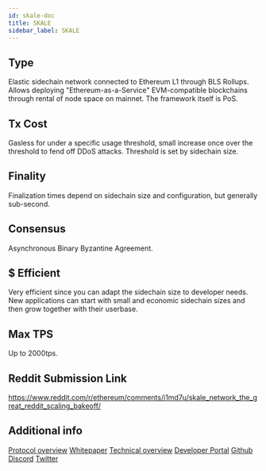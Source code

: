 ```yaml
---
id: skale-doc
title: SKALE
sidebar_label: SKALE
---
```


## Type
Elastic sidechain network connected to Ethereum L1 through BLS Rollups. Allows deploying "Ethereum-as-a-Service" EVM-compatible blockchains through rental of node space on mainnet. The framework itself is PoS.

## Tx Cost
Gasless for under a specific usage threshold, small increase once over the threshold to fend off DDoS attacks. Threshold is set by sidechain size.

## Finality
Finalization times depend on sidechain size and configuration, but generally sub-second.

## Consensus
Asynchronous Binary Byzantine Agreement.

## $ Efficient
Very efficient since you can adapt the sidechain size to developer needs. New applications can start with small and economic sidechain sizes and then grow together with their userbase.

## Max TPS
Up to 2000tps. 

## Reddit Submission Link

https://www.reddit.com/r/ethereum/comments/i1md7u/skale_network_the_great_reddit_scaling_bakeoff/

## Additional info

[Protocol overview](https://skale.network/blog/the-skale-network-primer/)
[Whitepaper](https://skale.network/whitepaper)
[Technical overview](https://skale.network/blog/technical-highlights/)
[Developer Portal](https://skale.network/docs/developers/overview)
[Github](https://github.com/skalenetwork)
[Discord](https://discord.gg/uq3Nr6f)
[Twitter](https://twitter.com/skalenetwork)
